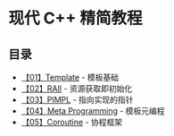 # 现代 C++ 精简教程

## 目录

- [【01】Template](01.md) - 模板基础
- [【02】RAII](02.md) - 资源获取即初始化
- [【03】PIMPL](03.md) - 指向实现的指针
- [【04】Meta Programming](04.md) - 模板元编程
- [【05】Coroutine](05.md) - 协程框架
